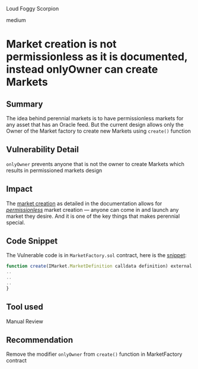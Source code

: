 Loud Foggy Scorpion

medium

# Market creation is not permissionless as it is documented, instead onlyOwner can create Markets
## Summary
The idea behind perennial markets is to have permissionless markets for any asset that has an Oracle feed.
But the current design allows only the Owner of the Market factory to create new Markets using `create()` function 
## Vulnerability Detail

`onlyOwner`  prevents anyone that is not the owner to create Markets which results in permissioned markets design

## Impact

The [market creation](https://docs.perennial.finance/mechanism/market-structure#market-creation) as detailed in the documentation allows for [_permissionless_](https://docs.perennial.finance/overview#what-makes-perennial-special) market creation — anyone can come in and launch any market they desire. And it is one of the key things that makes perennial special.
## Code Snippet
The Vulnerable code is in `MarketFactory.sol` contract, here is the [snippet](https://github.com/sherlock-audit/2023-07-perennial/blob/main/perennial-v2/packages/perennial/contracts/MarketFactory.sol#L64-L83):
```js
function create(IMarket.MarketDefinition calldata definition) external onlyOwner returns (IMarket newMarket) {
..
..
..
}
```
## Tool used

Manual Review

## Recommendation
Remove the modifier `onlyOwner` from `create()` function in MarketFactory contract